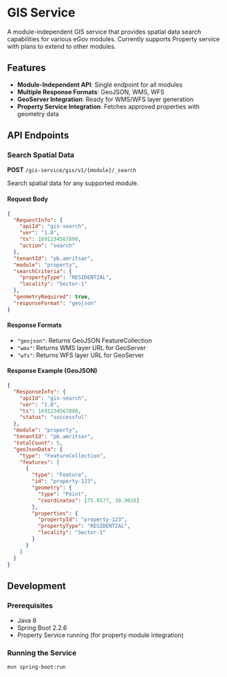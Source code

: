 # GIS Service

A module-independent GIS service that provides spatial data search capabilities for various eGov modules. Currently supports Property service with plans to extend to other modules.

## Features

- **Module-Independent API**: Single endpoint for all modules
- **Multiple Response Formats**: GeoJSON, WMS, WFS
- **GeoServer Integration**: Ready for WMS/WFS layer generation
- **Property Service Integration**: Fetches approved properties with geometry data

## API Endpoints

### Search Spatial Data
**POST** `/gis-service/gis/v1/{module}/_search`

Search spatial data for any supported module.

#### Request Body
```json
{
  "RequestInfo": {
    "apiId": "gis-search",
    "ver": "1.0",
    "ts": 1691234567890,
    "action": "search"
  },
  "tenantId": "pb.amritsar",
  "module": "property",
  "searchCriteria": {
    "propertyType": "RESIDENTIAL",
    "locality": "Sector-1"
  },
  "geometryRequired": true,
  "responseFormat": "geojson"
}
```

#### Response Formats
- `"geojson"`: Returns GeoJSON FeatureCollection
- `"wms"`: Returns WMS layer URL for GeoServer
- `"wfs"`: Returns WFS layer URL for GeoServer

#### Response Example (GeoJSON)
```json
{
  "ResponseInfo": {
    "apiId": "gis-search",
    "ver": "1.0",
    "ts": 1691234567890,
    "status": "successful"
  },
  "module": "property",
  "tenantId": "pb.amritsar",
  "totalCount": 5,
  "geoJsonData": {
    "type": "FeatureCollection",
    "features": [
      {
        "type": "Feature",
        "id": "property-123",
        "geometry": {
          "type": "Point",
          "coordinates": [75.8577, 30.9010]
        },
        "properties": {
          "propertyId": "property-123",
          "propertyType": "RESIDENTIAL",
          "locality": "Sector-1"
        }
      }
    ]
  }
}
```

## Development

### Prerequisites
- Java 8
- Spring Boot 2.2.6
- Property Service running (for property module integration)

### Running the Service
```bash
mvn spring-boot:run
```
 